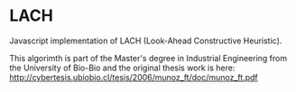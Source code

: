 # LACH
Javascript implementation of LACH (Look-Ahead Constructive Heuristic).

This algorimth is part of the Master's degree in Industrial Engineering from the University of Bio-Bio and the original thesis work is here: http://cybertesis.ubiobio.cl/tesis/2006/munoz_ft/doc/munoz_ft.pdf
